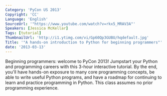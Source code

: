 ```yaml
---
Category: 'PyCon US 2013'
Copyright: 'CC'
Language: 'English'
SourceUrl: '"https://www.youtube.com/watch?v=rkx5_MRAV3A"'
Speakers: [Jessica McKellar]
Tags: [tutorial]
ThumbnailUrl: 'http://i1.ytimg.com/vi/Gp60Qp3GUBU/hqdefault.jpg'
Title: '"A hands-on introduction to Python for beginning programmers"'
date: '2013-03-13'
---
```

Beginning programmers: welcome to PyCon 2013! Jumpstart your Python and programming careers with this 3-hour interactive tutorial. By the end, you'll have hands-on exposure to many core programming concepts, be able to write useful Python programs, and have a roadmap for continuing to learn and practice programming in Python. This class assumes no prior programming experience.